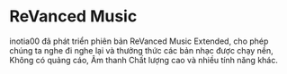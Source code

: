 # ReVanced Music
inotia00 đã phát triển phiên bản ReVanced Music Extended, cho phép chúng ta nghe đi nghe lại và thưởng thức các bản nhạc được chạy nền, Không có quảng cáo, Âm thanh Chất lượng cao và nhiều tính năng khác.
